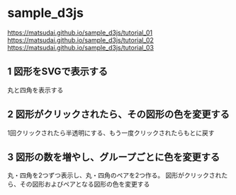 # sample_d3js

https://matsudai.github.io/sample_d3js/tutorial_01
https://matsudai.github.io/sample_d3js/tutorial_02
https://matsudai.github.io/sample_d3js/tutorial_03

## 1 図形をSVGで表示する

丸と四角を表示する

## 2 図形がクリックされたら、その図形の色を変更する

1回クリックされたら半透明にする、もう一度クリックされたらもとに戻す

## 3 図形の数を増やし、グループごとに色を変更する

丸・四角を2つずつ表示し、丸・四角のペアを2つ作る。
図形がクリックされたら、その図形およびペアとなる図形の色を変更する
